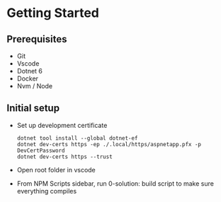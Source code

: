 # Getting Started

## Prerequisites
* Git
* Vscode
* Dotnet 6
* Docker
* Nvm / Node

## Initial setup
* Set up development certificate

    ```
    dotnet tool install --global dotnet-ef
    dotnet dev-certs https -ep ./.local/https/aspnetapp.pfx -p DevCertPassword
    dotnet dev-certs https --trust
    ```

* Open root folder in vscode
* From NPM Scripts sidebar, run 0-solution: build script to make sure everything compiles
